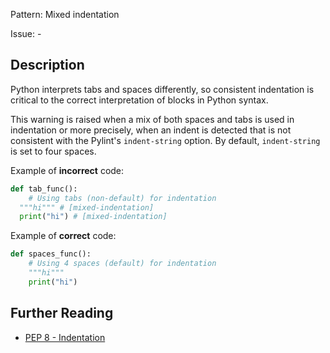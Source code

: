 Pattern: Mixed indentation

Issue: -

## Description

Python interprets tabs and spaces differently, so consistent indentation is critical to the correct interpretation of blocks in Python syntax.


This warning is raised when a mix of both spaces and tabs is used in indentation or more precisely, when an indent is detected that is not consistent with the Pylint's `indent-string` option. By default, `indent-string` is set to four spaces.


Example of **incorrect** code:
```python
def tab_func():
    # Using tabs (non-default) for indentation
  """hi""" # [mixed-indentation]
  print("hi") # [mixed-indentation]
```

Example of **correct** code:
```python
def spaces_func():
    # Using 4 spaces (default) for indentation
    """hi"""
    print("hi")
```

## Further Reading

* [PEP 8 - Indentation](https://www.python.org/dev/peps/pep-0008/#indentation)
